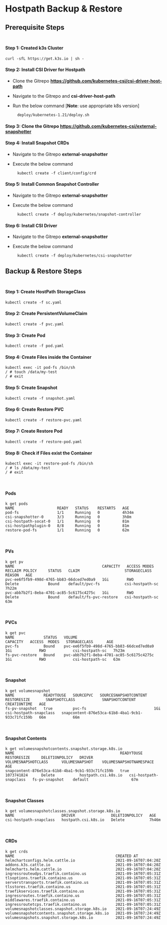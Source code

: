 # Hostpath Backup & Restore

## Prerequisite Steps </br></br>

#### Step 1: Created k3s Cluster

    curl -sfL https://get.k3s.io | sh -

#### Step 2: Install CSI Driver for Hostpath

- Clone the Gitrepo **https://github.com/kubernetes-csi/csi-driver-host-path**
- Navigate to the Gitrepo and **csi-driver-host-path**
- Run the below command [**Note**: use appropriate k8s version]

        deploy/kubernetes-1.21/deploy.sh

#### Step 3: Clone the Gitrepo **https://github.com/kubernetes-csi/external-snapshotter**

#### Step 4: Install Snapshot CRDs
- Navigate to the Gitrepo **external-snapshotter**
- Execute the below command

        kubectl create -f client/config/crd

#### Step 5: Install Common Snapshot Controller
- Navigate to the Gitrepo **external-snapshotter**
- Execute the below command

        kubectl create -f deploy/kubernetes/snapshot-controller

#### Step 6: Install CSI Driver
- Navigate to the Gitrepo **external-snapshotter**
- Execute the below command

        kubectl create -f deploy/kubernetes/csi-snapshotter

## Backup & Restore Steps </br></br>

#### Step 1: Create HostPath StorageClass

    kubectl create -f sc.yaml

#### Step 2: Create PersistentVolumeClaim

    kubectl create -f pvc.yaml

#### Step 3: Create Pod

    kubectl create -f pod.yaml

#### Step 4: Create Files inside the Container

    kubectl exec -it pod-fs /bin/sh
    / # touch /data/my-test
    / # exit

#### Step 5: Create Snapshot

    kubectl create -f snapshot.yaml

#### Step 6: Create Restore PVC

    kubectl create -f restore-pvc.yaml

#### Step 7: Create Restore Pod

    kubectl create -f restore-pod.yaml

#### Step 8: Check if Files exist the Container

    kubectl exec -it restore-pod-fs /bin/sh
    / # ls /data/my-test
    / # exit

</br>

#### Pods

    k get pods
    NAME                   READY   STATUS    RESTARTS   AGE
    pod-fs                 1/1     Running   0          4h34m
    csi-snapshotter-0      3/3     Running   0          3h8m
    csi-hostpath-socat-0   1/1     Running   0          81m
    csi-hostpathplugin-0   8/8     Running   0          81m
    restore-pod-fs         1/1     Running   0          62m

</br>

#### PVs

    k get pv
    NAME                                       CAPACITY   ACCESS MODES   RECLAIM POLICY     STATUS   CLAIM                    STORAGECLASS      REASON   AGE
    pvc-ee6f5fb9-498d-4765-bb83-66dced7ed0a9   1Gi        RWO            Delete             Bound    default/pvc-fs           csi-hostpath-sc            7h22m
    pvc-abb7b2f1-8eba-4701-ac85-5c6175c4275c   1Gi        RWO            Delete             Bound    default/fs-pvc-restore   csi-hostpath-sc            63m

</br>

#### PVCs

    k get pvc
    NAME             STATUS   VOLUME                                     CAPACITY   ACCESS  MODES   STORAGECLASS      AGE
    pvc-fs           Bound    pvc-ee6f5fb9-498d-4765-bb83-66dced7ed0a9   1Gi            RWO            csi-hostpath-sc   7h23m
    fs-pvc-restore   Bound    pvc-abb7b2f1-8eba-4701-ac85-5c6175c4275c   1Gi            RWO            csi-hostpath-sc   63m

</br>

#### Snapshot

    k get volumesnapshot
    NAME             READYTOUSE   SOURCEPVC   SOURCESNAPSHOTCONTENT   RESTORESIZE       SNAPSHOTCLASS            SNAPSHOTCONTENT                                    CREATIONTIME   AGE
    fs-pv-snapshot   true         pvc-fs                              1Gi               csi-hostpath-snapclass   snapcontent-876e53ca-61b8-4ba1-9cb1-933c71fc159b   66m            66m

</br>

#### Snapshot Contents

    k get volumesnapshotcontents.snapshot.storage.k8s.io
    NAME                                               READYTOUSE   RESTORESIZE     DELETIONPOLICY   DRIVER                VOLUMESNAPSHOTCLASS      VOLUMESNAPSHOT    VOLUMESNAPSHOTNAMESPACE   AGE
    snapcontent-876e53ca-61b8-4ba1-9cb1-933c71fc159b   true         1073741824      Delete           hostpath.csi.k8s.io   csi-hostpath-snapclass   fs-pv-snapshot    default                   67m

</br>

#### Snapshot Classes

    k get volumesnapshotclasses.snapshot.storage.k8s.io
    NAME                     DRIVER                DELETIONPOLICY   AGE
    csi-hostpath-snapclass   hostpath.csi.k8s.io   Delete           7h46m

</br>

#### CRDs

    k get crds
    NAME                                             CREATED AT
    helmchartconfigs.helm.cattle.io                  2021-09-16T07:04:20Z
    addons.k3s.cattle.io                             2021-09-16T07:04:20Z
    helmcharts.helm.cattle.io                        2021-09-16T07:04:20Z
    ingressrouteudps.traefik.containo.us             2021-09-16T07:05:31Z
    tlsoptions.traefik.containo.us                   2021-09-16T07:05:31Z
    serverstransports.traefik.containo.us            2021-09-16T07:05:31Z
    tlsstores.traefik.containo.us                    2021-09-16T07:05:31Z
    traefikservices.traefik.containo.us              2021-09-16T07:05:31Z
    ingressroutes.traefik.containo.us                2021-09-16T07:05:31Z
    middlewares.traefik.containo.us                  2021-09-16T07:05:31Z
    ingressroutetcps.traefik.containo.us             2021-09-16T07:05:31Z
    volumesnapshotclasses.snapshot.storage.k8s.io    2021-09-16T07:24:49Z
    volumesnapshotcontents.snapshot.storage.k8s.io   2021-09-16T07:24:49Z
    volumesnapshots.snapshot.storage.k8s.io          2021-09-16T07:24:49Z

